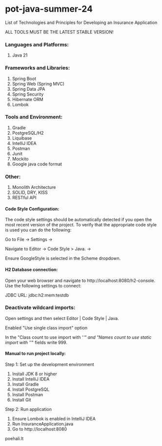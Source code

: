 # pot-java-summer-24

List of Technologies and Principles for Developing an Insurance Application

ALL TOOLS MUST BE THE LATEST STABLE VERSION!

### Languages and Platforms:
1.	Java 21
 
### Frameworks and Libraries:
1.	Spring Boot
2.	Spring Web (Spring MVC)
3.	Spring Data JPA
4.	Spring Security
5.	Hibernate ORM
6.	Lombok

### Tools and Environment:
1.	Gradle
2.	PostgreSQL/H2
3.	Liquibase
4.	IntelliJ IDEA
5.	Postman
6.	Junit
7.	Mockito
8.	Google java code format

### Other:
1.	Monolith Architecture
2.	SOLID, DRY, KISS
3.	RESTful API

#### Code Style Configuration:
The code style settings should be automatically detected if you open the most recent version of the project.
To verify that the appropriate code style is used you can do the following:

Go to File -> Settings ->

Navigate to Editor -> Code Style > Java. ->

Ensure GoogleStyle is selected in the Scheme dropdown.


#### H2 Database connection:
Open your web browser and navigate to http://localhost:8080/h2-console. Use the following settings to connect:

JDBC URL: jdbc:h2:mem:testdb

### Deactivate wildcard imports:
Open settings and then select Editor | Code Style | Java.

Enabled "Use single class import" option

In the "Class count to use import with '*'" and "Names count to use static import with '*'" fields write 999.

#### Manual to run project locally:
Step 1: Set up the development environment
1. Install JDK 8 or higher
2. Install IntelliJ IDEA
3. Install Gradle
4. Install PostgreSQL
5. Install Postman
6. Install Git

Step 2: Run application

1. Ensure Lombok is enabled in IntelliJ IDEA
2. Run InsuranceApplication.java
3. Go to http://localhost:8080

poehali.lt   
